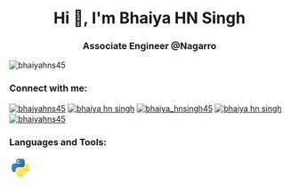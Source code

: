 <h1 align="center">Hi 👋, I'm Bhaiya HN Singh</h1>
<h3 align="center">Associate Engineer @Nagarro</h3>

<p align="left"> <img src="https://komarev.com/ghpvc/?username=bhaiyahns45&label=Profile%20views&color=0e75b6&style=flat" alt="bhaiyahns45" /> </p>

<h3 align="left">Connect with me:</h3>
<p align="left">
<a href="https://linkedin.com/in/bhaiyahns45" target="blank"><img align="center" src="https://raw.githubusercontent.com/rahuldkjain/github-profile-readme-generator/master/src/images/icons/Social/linked-in-alt.svg" alt="bhaiyahns45" height="30" width="40" /></a>
<a href="https://fb.com/bhaiya hn singh" target="blank"><img align="center" src="https://raw.githubusercontent.com/rahuldkjain/github-profile-readme-generator/master/src/images/icons/Social/facebook.svg" alt="bhaiya hn singh" height="30" width="40" /></a>
<a href="https://instagram.com/bhaiya_hnsingh45" target="blank"><img align="center" src="https://raw.githubusercontent.com/rahuldkjain/github-profile-readme-generator/master/src/images/icons/Social/instagram.svg" alt="bhaiya_hnsingh45" height="30" width="40" /></a>
<a href="https://www.youtube.com/c/bhaiya hn singh" target="blank"><img align="center" src="https://raw.githubusercontent.com/rahuldkjain/github-profile-readme-generator/master/src/images/icons/Social/youtube.svg" alt="bhaiya hn singh" height="30" width="40" /></a>
<a href="https://www.hackerrank.com/bhaiyahns45" target="blank"><img align="center" src="https://raw.githubusercontent.com/rahuldkjain/github-profile-readme-generator/master/src/images/icons/Social/hackerrank.svg" alt="bhaiyahns45" height="30" width="40" /></a>
</p>

<h3 align="left">Languages and Tools:</h3>
<p align="left"> <a href="https://www.python.org" target="_blank"> <img src="https://raw.githubusercontent.com/devicons/devicon/master/icons/python/python-original.svg" alt="python" width="40" height="40"/> </a> </p>
